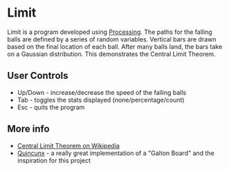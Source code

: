 Limit 
=====

Limit is a program developed using [Processing](http://processing.org/). 
The paths for the falling balls are defined by a series 
of random variables. Vertical bars are drawn based on the 
final location of each ball. After many balls land, the 
bars take on a Gaussian distribution. 
This demonstrates the Central Limit Theorem.

User Controls
-------------
  - Up/Down - increase/decrease the speed of the falling balls
  - Tab - toggles the stats displayed (none/percentage/count)
  - Esc - quits the program

More info
---------
  - [Central Limit Theorem on Wikipedia](http://en.wikipedia.org/wiki/Central_limit_theorem)
  - [Quincunx](http://www.mathsisfun.com/data/quincunx.html) - a really great implementation of a "Galton Board" and the inspiration for this project